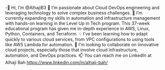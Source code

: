 -👋 Hi, I’m @AlhajiB3
👀 I’m passionate about Cloud DevOps engineering and leveraging technology to solve complex business challenges.
🌱 I’m currently expanding my skills in automation and infrastructure management with hands-on learning in the Level Up in Tech program. This 37-week educational program has given me in-depth experience in AWS, Linux, Python, Containers, and Terraform.
💡 I’ve been learning how to adapt quickly to various cloud services, from VPC configurations to using tools like AWS Lambda for automation.
💞️ I’m looking to collaborate on innovative cloud projects, especially those that involve cloud infrastructure, automation, and DevOps practices.
📫 You can reach me on LinkedIn at Alhaji Bah https://www.linkedin.com/in/alhaji-bah/
<!---
AlhajiB3/AlhajiB3 is a ✨ special ✨ repository because its `README.md` (this file) appears on your GitHub profile.
You can click the Preview link to take a look at your changes.
--->
